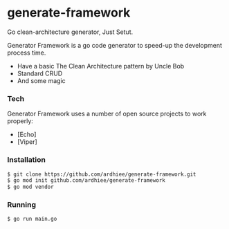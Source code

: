 # generate-framework
Go clean-architecture generator, Just Setut.


Generator Framework is a go code generator to speed-up the development process time.

  - Have a basic The Clean Architecture pattern by Uncle Bob
  - Standard CRUD
  - And some magic
  
### Tech

Generator Framework uses a number of open source projects to work properly:

* [Echo] 
* [Viper]

### Installation

```sh
$ git clone https://github.com/ardhiee/generate-framework.git
$ go mod init github.com/ardhiee/generate-framework
$ go mod vendor
```

### Running

```sh
$ go run main.go

```
